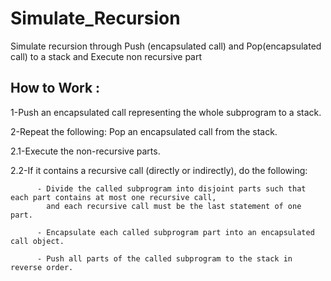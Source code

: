 # Simulate_Recursion
Simulate recursion through Push (encapsulated call) and Pop(encapsulated call) to a stack and Execute non recursive part


## How to Work :

1-Push an encapsulated call representing the whole subprogram to a stack.

2-Repeat the following: Pop an encapsulated call from the stack. 
  
  2.1-Execute the non-recursive parts.
    
  2.2-If it contains a recursive call (directly or indirectly), do the following:
          
          - Divide the called subprogram into disjoint parts such that each part contains at most one recursive call,
            and each recursive call must be the last statement of one part.
          
          - Encapsulate each called subprogram part into an encapsulated call object.
          
          - Push all parts of the called subprogram to the stack in reverse order.
